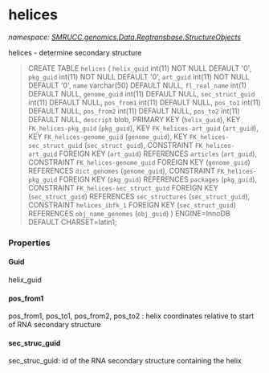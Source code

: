 ﻿# helices
_namespace: [SMRUCC.genomics.Data.Regtransbase.StructureObjects](./index.md)_

helices - determine secondary structure

> 
>  CREATE TABLE `helices` (
>    `helix_guid` int(11) NOT NULL DEFAULT '0',
>    `pkg_guid` int(11) NOT NULL DEFAULT '0',
>    `art_guid` int(11) NOT NULL DEFAULT '0',
>    `name` varchar(50) DEFAULT NULL,
>    `fl_real_name` int(1) DEFAULT NULL,
>    `genome_guid` int(11) DEFAULT NULL,
>    `sec_struct_guid` int(11) DEFAULT NULL,
>    `pos_from1` int(11) DEFAULT NULL,
>    `pos_to1` int(11) DEFAULT NULL,
>    `pos_from2` int(11) DEFAULT NULL,
>    `pos_to2` int(11) DEFAULT NULL,
>    `descript` blob,
>    PRIMARY KEY (`helix_guid`),
>    KEY `FK_helices-pkg_guid` (`pkg_guid`),
>    KEY `FK_helices-art_guid` (`art_guid`),
>    KEY `FK_helices-genome_guid` (`genome_guid`),
>    KEY `FK_helices-sec_struct_guid` (`sec_struct_guid`),
>    CONSTRAINT `FK_helices-art_guid` FOREIGN KEY (`art_guid`) REFERENCES `articles` (`art_guid`),
>    CONSTRAINT `FK_helices-genome_guid` FOREIGN KEY (`genome_guid`) REFERENCES `dict_genomes` (`genome_guid`),
>    CONSTRAINT `FK_helices-pkg_guid` FOREIGN KEY (`pkg_guid`) REFERENCES `packages` (`pkg_guid`),
>    CONSTRAINT `FK_helices-sec_struct_guid` FOREIGN KEY (`sec_struct_guid`) REFERENCES `sec_structures` (`sec_struct_guid`),
>    CONSTRAINT `helices_ibfk_1` FOREIGN KEY (`sec_struct_guid`) REFERENCES `obj_name_genomes` (`obj_guid`)
>  ) ENGINE=InnoDB DEFAULT CHARSET=latin1;
>  



### Properties

#### Guid
helix_guid
#### pos_from1
pos_from1, pos_to1, pos_from2, pos_to2 : helix coordinates relative to start of RNA secondary structure
#### sec_struc_guid
sec_struc_guid: id of the RNA secondary structure containing the helix
